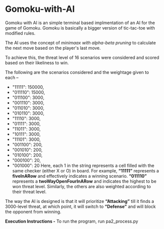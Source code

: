 # Gomoku-with-AI
 
Gomoku with AI is an simple terminal based implmentation of an AI for the game of Gomoku.
Gomoku is basically a bigger version of tic-tac-toe with modified rules.

The AI uses the concept of *minimaax with alpha-beta pruning* to calculate the next move based on the player's last move.

To achieve this, the threat level of 16 scenarios were considered and scored based on their likeliness to win.

The following are the scenarios considered and the weightage given to each –
* "11111": 150000,
* "011110": 15000,
* "011100": 3000,
* "001110": 3000,
* "011010": 3000,
* "010110": 3000,
* "11110": 3000,
* "01111": 3000,
* "11011": 3000,
* "10111": 3000,
* "11101": 3000,
* "001100": 200,
* "001010": 200,
* "010100": 200,
* "000100": 20,
* "001000": 20
Here, each 1 in the string represents a cell filled with the same checker (either X or O) in board. For example, **“11111”** represents a **fiveInARow** and effectively indicates a winning scenario. **“011110”** represents a **twoWayOpenFourInARow** and indicates the highest to be won threat level. Similarly, the others are also weighted according to their threat level.

The way the AI is designed is that it will prioritize **“Attacking”** till it finds a 3000-level threat, at which point, it will switch to **“Defense”** and will block the opponent from winning.

**Execution Instructions -** 
To run the program, run pa2_process.py